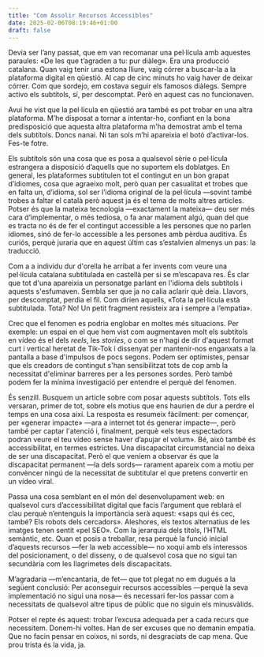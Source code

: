 ```yaml
---
title: "Com Assolir Recursos Accessibles"
date: 2025-02-06T08:19:46+01:00
draft: false
---
```


Devia ser l’any passat, que em van recomanar una pel·lícula amb aquestes paraules: «De les que t’agraden a tu: pur diàleg». Era una producció catalana. Quan vaig tenir una estona lliure, vaig córrer a buscar-la a la plataforma digital en qüestió. Al cap de cinc minuts ho vaig haver de deixar córrer. Com que sordejo, em costava seguir els famosos diàlegs. Sempre activo els subtítols, sí, per descomptat. Però en aquest cas no funcionaven.

Avui he vist que la pel·lícula en qüestió ara també es pot trobar en una altra plataforma. M’he disposat a tornar a intentar-ho, confiant en la bona predisposició que aquesta altra plataforma m'ha demostrat amb el tema dels subtítols. Doncs nanai. Ni tan sols m’hi apareixia el botó d’activar-los. Fes-te fotre.

Els subtítols són una cosa que es posa a qualsevol sèrie o pel·lícula estrangera a disposició d’aquells que no suportem els doblatges. En general, les plataformes subtitulen tot el contingut en un bon grapat d’idiomes, cosa que agraeixo molt, però quan per casualitat et trobes que en falta un, d’idioma, sol ser l’idioma original de la pel·lícula —sovint també trobes a faltar el català però aquest ja és el tema de molts altres articles. Potser és que la mateixa tecnologia —exactament la mateixa— deu ser més cara d’implementar, o més tediosa, o fa anar malament algú, quan del que es tracta no és de fer el contingut accessible a les persones que no parlen idiomes, sinó de fer-lo accessible a les persones amb pèrdua auditiva. És curiós, perquè juraria que en aquest últim cas s’estalvien almenys un pas: la traducció.

Com a a individu dur d'orella he arribat a fer invents com veure una pel·lícula catalana subtitulada en castellà per si se m’escapava res. És clar que tot d'una apareixia un personatge parlant en l'idioma dels subtítols i aquests s'esfumaven. Sembla ser que ja no calia aclarir què deia. Llavors, per descomptat, perdia el fil. Com dirien aquells, «Tota la pel·lícula està subtitulada. Tota? No! Un petit fragment resisteix ara i sempre a l’empatia».

Crec que el fenomen es podria englobar en moltes més situacions. Per exemple: un espai en el que hem vist com augmentaven molt els subtítols en vídeo és el dels *reels*, les *stories*, o com se n'hagi de dir d'aquest format curt i vertical heretat de Tik-Tok i dissenyat per mantenir-nos enganxats a la pantalla a base d'impulsos de pocs segons. Podem ser optimistes, pensar que els creadors de contingut s'han sensibilitzat tots de cop amb la necessitat d'eliminar barreres per a les persones sordes. Però també podem fer la mínima investigació per entendre el perquè del fenomen. 

És senzill. Busquem un article sobre com posar aquests subtítols. Tots ells versaran, primer de tot, sobre els motius que ens haurien de dur a perdre el temps en una cosa així. La resposta es resumeix fàcilment: per començar, per «generar impacte» —ara a internet tot és generar impacte—, però també per captar l'atenció i, finalment, perquè «els teus espectadors podran veure el teu vídeo sense haver d’apujar el volum». Bé, això també és accessibilitat, en termes estrictes. Una discapacitat circumstancial no deixa de ser una discapacitat. Però el que veníem a observar és que la discapacitat permanent —la dels sords— rarament apareix com a motiu per convèncer ningú de la necessitat de subtitular el que pretens convertir en un vídeo viral.

Passa una cosa semblant en el món del desenvolupament web: en qualsevol curs d’accessibilitat digital que facis l’argument que reblarà el clau perquè n’entenguis la importància serà aquest: «saps qui és cec, també? Els robots dels cercadors». Aleshores, els textos alternatius de les imatges tenen sentit «pel SEO». Com la jerarquia dels títols, l’HTML semàntic, etc. Quan et posis a treballar, resa perquè la funció inicial d’aquests recursos —fer la web accessible— no xoqui amb els interessos del posicionament, o del disseny, o de qualsevol cosa que no sigui tan secundària com les llagrimetes dels discapacitats.

M’agradaria —m’encantaria, de fet— que tot plegat no em dugués a la següent conclusió: Per aconseguir recursos accessibles —perquè la seva implementació no sigui una nosa— és necessari fer-los passar com a necessitats de qualsevol altre tipus de públic que no siguin els minusvàlids.

Potser el repte és aquest: trobar l’excusa adequada per a cada recurs que necessitem. Donem-hi voltes. Han de ser excuses que no demanin empatia. Que no facin pensar en coixos, ni sords, ni desgraciats de cap mena. Que prou trista és la vida, ja.